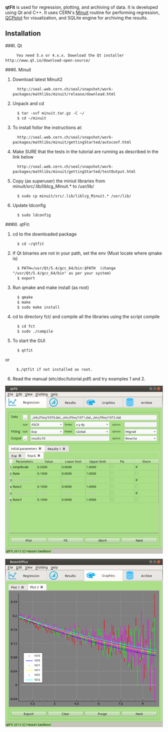 **qtFit** is used for regression, plotting, and archiving of data. It is developed using Qt and C++. It uses CERN's [Minuit](https://seal.web.cern.ch/seal/MathLibs/Minuit2/html/) routine for performing regression,  [QCPplot](http://www.qcustomplot.com)  for visualization, and SQLite engine for archiving the results.

## Installation

###I. Qt

         You need 5.x or 4.x.x. Download the Qt installer http://www.qt.io/download-open-source/

###II. Minuit

1. Download latest Minuit2
 
         http://seal.web.cern.ch/seal/snapshot/work-packages/mathlibs/minuit/release/download.html
  
2. Unpack and cd

         $ tar -xvf minuit.tar.gz -C ~/
         $ cd ~/minuit
  
3. To install follor the instructions at:

         http://seal.web.cern.ch/seal/snapshot/work-packages/mathlibs/minuit/gettingStarted/autoconf.html

4. Make SURE that the tests in the tutorial are running as described in the link below
        
         http://seal.web.cern.ch/seal/snapshot/work-packages/mathlibs/minuit/gettingStarted/testOutput.html

5. Copy (as superuser) the miniut libraries from minuit/src/.lib/liblcg_Minuit.* to /usr/lib/

         $ sudo cp minuit/src/.lib/liblcg_Minuit.* /usr/lib/

6. Update ldconfig
       
         $ sudo ldconfig


###III. qtFit:

1. cd to the downloaded package
        
         $ cd ~/qtfit

2. If Qt binaries are not in your path, set the env (Must locate where qmake is)
       
         $ PATH=/usr/Qt/5.4/gcc_64/bin:$PATH  (change "/usr/Qt/5.4/gcc_64/bin" as per your system)
         $ export

3. Run qmake and make install (as root)
        
         $ qmake
         $ make
         $ sudo make install

4. cd to directory fct/ and compile all the libraries using the script compile
       
         $ cd fct
         $ sudo ./compile

5. To start the GUI
       
         $ qtfit
or

         $./qtfit if not installed as root.

6. Read the manual (etc/doc/tutorial.pdf) and try examples 1 and 2.

![Regression](https://github.com/hsaadaoui/qtFit/blob/master/etc/doc/regression.png?raw=true)

![Graphics](https://github.com/hsaadaoui/qtFit/blob/master/etc/doc/graphics.png?raw=true)
